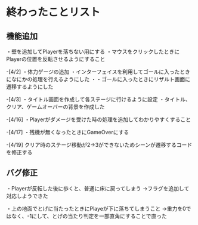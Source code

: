 # 終わったことリスト

## 機能追加
・壁を追加してPlayerを落ちない用にする
・マウスをクリックしたときにPlayerの位置を反転させるようにすること

-[4/2]
・体力ゲージの追加
・インターフェイスを利用してゴールに入ったときになにかの処理を行えるようにした
・・ゴールに入ったときにリザルト画面に遷移するようにした

-[4/3]
・タイトル画面を作成して各ステージに行けるように設定
・タイトル、クリア、ゲームオーバーの背景を作成した

-[4/16]
・Playerがダメージを受けた時の処理を追加してわかりやすくすること

-[4/17]
・残機が無くなったときにGameOverにする

-[4/19]
クリア時のステージ移動が2→3ができないためシーンが遷移するコードを修正する



## バグ修正
・Playerが反転した後に歩くと、普通に床に戻ってしまう
→フラグを追加して対応しようできた

・上の地面でとげに当たったときにPlayeが下に落ちてしまうこと
→重力を0ではなく、-1にして、とげの当たり判定を一部直角にすることで直った

